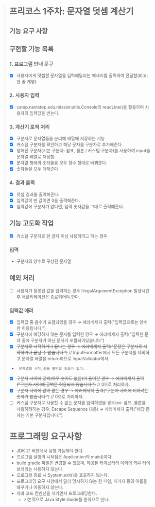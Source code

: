 > # 프리코스 1주차: 문자열 덧셈 계산기
>
> ## 기능 요구 사항
> ## 구현할 기능 목록
> ### 1. 프로그램 안내 문구
> * [x]   사용자에게 덧셈할 문자열을 입력해달라는 메세지를 출력하여 전달함(비고: 한 줄 개행).
> ### 2. 사용자 입력
> * [x]   camp.nextstep.edu.missionutils.Console의 readLine()을 활용하여 사용자의 입력값을 받는다.
> ### 3. 계산기 로직 처리
> * [x]   구분자로 문자열들을 분리해 배열에 저장하는 기능
>   * [x]   커스텀 구분자를 확인하고 해당 문자를 구분자로 추가해준다.
>   * [x]   정해진 구분자(기본 구분자: 쉼표, 콜론 / 커스텀 구분자)를 사용하여 input을 문자열 배열로 저장함.
> * [x]   문자열 형태의 숫자들을 모두 정수 형태로 바꿔준다.
> * [x]   숫자들을 모두 더해준다.
> ### 4. 결과 출력
> * [x]   덧셈 결과를 출력해준다.
>   * [x]   입력값이 빈 값이면 0을 출력해준다.
>   * [x]   입력값에 구분자가 없다면, 입력 숫자값을 그대로 출력해준다.
>
> ## 기능 고도화 작업
> * [x]  커스텀 구분자로 한 글자 이상 사용하려고 하는 경우
> ### 입력
> - 구분자와 양수로 구성된 문자열
>
> ## 예외 처리
> * [ ]  사용자가 잘못된 값을 입력하는 경우 IllegalArgumentException 발생시킨 후 애플리케이션은 종료되어야 한다.
>   ### 입력값 에러
>   * [x]  입력값 중 음수가 포함되었을 경우 → 에러메세지 출력("입력값으로는 양수만 허용됩니다.")
>   * [x]  구분자에 해당하지 않는 문자를 입력한 경우 → 에러메세지 출력("입력한 문자 중에 구분자가 아닌 문자가 포함되어있습니다")
>   * [x]  ~~구분자로 시작하거나 끝나는 경우 → 에러메세지 출력("문장은 구분자로 시작하거나 끝날 수 없습니다.")~~ // InputFormatter에서 모든 구분자를 제외하고 문자열 배열을 return하므로 InputValidator에서 
>   *      문자열의 시작,끝을 확인할 필요가 없다.
>   * [x]  ~~구분자 사이에 공백(아무 숫자도 없음)이 들어간 경우 → 에러메세지 출력("구분자 사이에 공백은 허용되지 않습니다.")~~ // 0으로 처리하자.
>   * [x]  ~~구분자 사이에 값이 없는 경우 → 에러메세지 출력("구분자 사이에 더하려는 숫자가 없습니다.")~~ // 0으로 처리하자.
>   * [ ]  커스텀 구분자로 사용할 수 없는 문자를 입력하였을 경우(ex: 쉼표, 콜론을 사용하려하는 경우, Escape Sequence 대응) → 에러메세지 출력("해당 문자는 기본 구분자입니다.")
> # 프로그래밍 요구사항
> * JDK 21 버전에서 실행 가능해야 한다.
> * 프로그램 실행의 시작점은 Application의 main()이다.
> * build.gradle 파일은 변경할 수 없으며, 제공된 라이브러리 이외의 외부 라이브러리는 사용하지 않는다.
> * 프로그램 종료 시 System.exit()를 호출하지 않는다.
> * 프로그래밍 요구 사항에서 달리 명시하지 않는 한 파일, 패키지 등의 이름을 바꾸거나 이동하지 않는다.
> * 자바 코드 컨벤션을 지키면서 프로그래밍한다.
>   * 기본적으로 Java Style Guide를 원칙으로 한다.